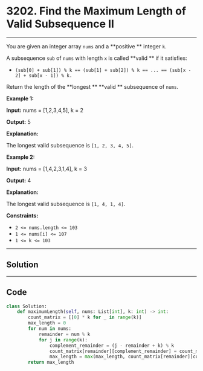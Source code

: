 # 3202. Find the Maximum Length of Valid Subsequence II

---

You are given an integer array `nums` and a **positive ** integer `k`. 

A subsequence `sub` of `nums` with length `x` is called **valid ** if it satisfies:

  * `(sub[0] + sub[1]) % k == (sub[1] + sub[2]) % k == ... == (sub[x - 2] + sub[x - 1]) % k.`

Return the length of the **longest ** **valid ** subsequence of `nums`. 

 

**Example 1:**

**Input:** nums = [1,2,3,4,5], k = 2

**Output:** 5

**Explanation:**

The longest valid subsequence is `[1, 2, 3, 4, 5]`.

**Example 2:**

**Input:** nums = [1,4,2,3,1,4], k = 3

**Output:** 4

**Explanation:**

The longest valid subsequence is `[1, 4, 1, 4]`.

 

**Constraints:**

  * `2 <= nums.length <= 103`
  * `1 <= nums[i] <= 107`
  * `1 <= k <= 103`

---

## Solution



---

## Code
```python
class Solution:
    def maximumLength(self, nums: List[int], k: int) -> int:
        count_matrix = [[0] * k for _ in range(k)]
        max_length = 0
        for num in nums:
            remainder = num % k
            for j in range(k):
                complement_remainder = (j - remainder + k) % k
                count_matrix[remainder][complement_remainder] = count_matrix[complement_remainder][remainder] + 1
                max_length = max(max_length, count_matrix[remainder][complement_remainder])
        return max_length
```
